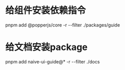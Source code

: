 # 给组件安装依赖指令
pnpm add  @popperjs/core  -r --filter ./packages/guide
# 给文档安装package
pnpm add  naive-ui-guide@* -r --filter ./docs
